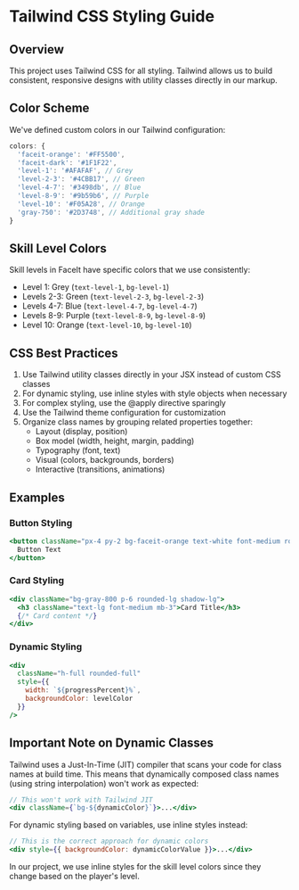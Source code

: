 # Tailwind CSS Styling Guide

## Overview

This project uses Tailwind CSS for all styling. Tailwind allows us to build consistent, responsive designs with utility classes directly in our markup.

## Color Scheme

We've defined custom colors in our Tailwind configuration:

```js
colors: {
  'faceit-orange': '#FF5500',
  'faceit-dark': '#1F1F22',
  'level-1': '#AFAFAF', // Grey
  'level-2-3': '#4CBB17', // Green
  'level-4-7': '#3498db', // Blue
  'level-8-9': '#9b59b6', // Purple
  'level-10': '#F05A28', // Orange
  'gray-750': '#2D3748', // Additional gray shade
}
```

## Skill Level Colors

Skill levels in FaceIt have specific colors that we use consistently:

- Level 1: Grey (`text-level-1`, `bg-level-1`)
- Levels 2-3: Green (`text-level-2-3`, `bg-level-2-3`)
- Levels 4-7: Blue (`text-level-4-7`, `bg-level-4-7`)
- Levels 8-9: Purple (`text-level-8-9`, `bg-level-8-9`)
- Level 10: Orange (`text-level-10`, `bg-level-10`)

## CSS Best Practices

1. Use Tailwind utility classes directly in your JSX instead of custom CSS classes
2. For dynamic styling, use inline styles with style objects when necessary
3. For complex styling, use the @apply directive sparingly
4. Use the Tailwind theme configuration for customization
5. Organize class names by grouping related properties together:
   - Layout (display, position)
   - Box model (width, height, margin, padding)
   - Typography (font, text)
   - Visual (colors, backgrounds, borders)
   - Interactive (transitions, animations)

## Examples

### Button Styling
```jsx
<button className="px-4 py-2 bg-faceit-orange text-white font-medium rounded-md hover:bg-orange-600 transition-colors duration-200">
  Button Text
</button>
```

### Card Styling
```jsx
<div className="bg-gray-800 p-6 rounded-lg shadow-lg">
  <h3 className="text-lg font-medium mb-3">Card Title</h3>
  {/* Card content */}
</div>
```

### Dynamic Styling
```jsx
<div 
  className="h-full rounded-full" 
  style={{ 
    width: `${progressPercent}%`,
    backgroundColor: levelColor 
  }}
/>
```

## Important Note on Dynamic Classes

Tailwind uses a Just-In-Time (JIT) compiler that scans your code for class names at build time. This means that dynamically composed class names (using string interpolation) won't work as expected:

```jsx
// This won't work with Tailwind JIT
<div className={`bg-${dynamicColor}`}>...</div>
```

For dynamic styling based on variables, use inline styles instead:

```jsx
// This is the correct approach for dynamic colors
<div style={{ backgroundColor: dynamicColorValue }}>...</div>
```

In our project, we use inline styles for the skill level colors since they change based on the player's level. 
